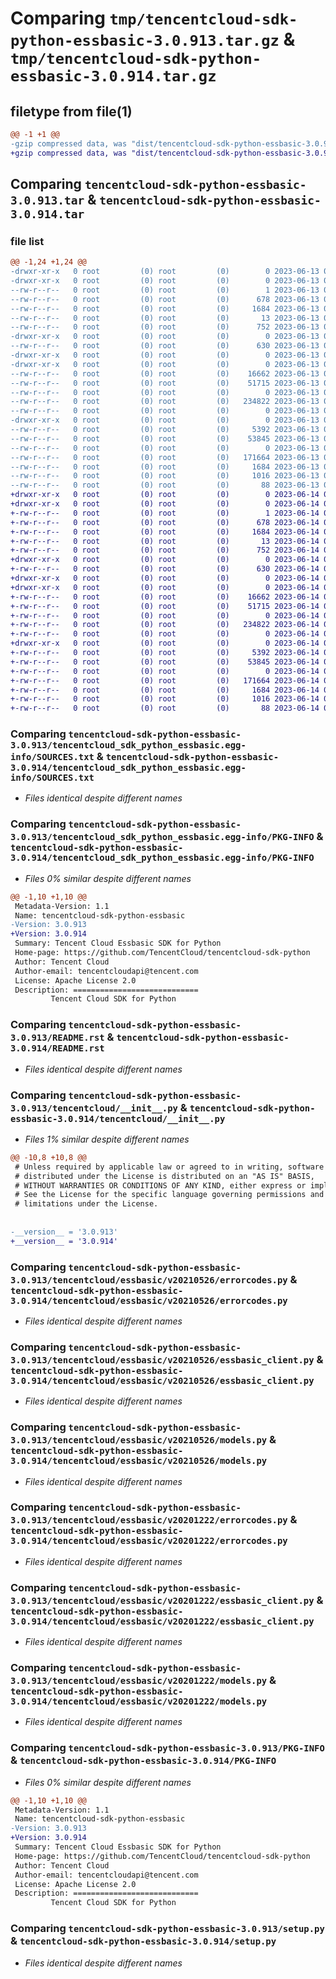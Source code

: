 # Comparing `tmp/tencentcloud-sdk-python-essbasic-3.0.913.tar.gz` & `tmp/tencentcloud-sdk-python-essbasic-3.0.914.tar.gz`

## filetype from file(1)

```diff
@@ -1 +1 @@
-gzip compressed data, was "dist/tencentcloud-sdk-python-essbasic-3.0.913.tar", last modified: Tue Jun 13 02:11:21 2023, max compression
+gzip compressed data, was "dist/tencentcloud-sdk-python-essbasic-3.0.914.tar", last modified: Wed Jun 14 00:26:21 2023, max compression
```

## Comparing `tencentcloud-sdk-python-essbasic-3.0.913.tar` & `tencentcloud-sdk-python-essbasic-3.0.914.tar`

### file list

```diff
@@ -1,24 +1,24 @@
-drwxr-xr-x   0 root         (0) root         (0)        0 2023-06-13 02:11:21.000000 tencentcloud-sdk-python-essbasic-3.0.913/
-drwxr-xr-x   0 root         (0) root         (0)        0 2023-06-13 02:11:21.000000 tencentcloud-sdk-python-essbasic-3.0.913/tencentcloud_sdk_python_essbasic.egg-info/
--rw-r--r--   0 root         (0) root         (0)        1 2023-06-13 02:11:21.000000 tencentcloud-sdk-python-essbasic-3.0.913/tencentcloud_sdk_python_essbasic.egg-info/dependency_links.txt
--rw-r--r--   0 root         (0) root         (0)      678 2023-06-13 02:11:21.000000 tencentcloud-sdk-python-essbasic-3.0.913/tencentcloud_sdk_python_essbasic.egg-info/SOURCES.txt
--rw-r--r--   0 root         (0) root         (0)     1684 2023-06-13 02:11:21.000000 tencentcloud-sdk-python-essbasic-3.0.913/tencentcloud_sdk_python_essbasic.egg-info/PKG-INFO
--rw-r--r--   0 root         (0) root         (0)       13 2023-06-13 02:11:21.000000 tencentcloud-sdk-python-essbasic-3.0.913/tencentcloud_sdk_python_essbasic.egg-info/top_level.txt
--rw-r--r--   0 root         (0) root         (0)      752 2023-06-13 02:11:21.000000 tencentcloud-sdk-python-essbasic-3.0.913/README.rst
-drwxr-xr-x   0 root         (0) root         (0)        0 2023-06-13 02:11:21.000000 tencentcloud-sdk-python-essbasic-3.0.913/tencentcloud/
--rw-r--r--   0 root         (0) root         (0)      630 2023-06-13 02:11:21.000000 tencentcloud-sdk-python-essbasic-3.0.913/tencentcloud/__init__.py
-drwxr-xr-x   0 root         (0) root         (0)        0 2023-06-13 02:11:21.000000 tencentcloud-sdk-python-essbasic-3.0.913/tencentcloud/essbasic/
-drwxr-xr-x   0 root         (0) root         (0)        0 2023-06-13 02:11:21.000000 tencentcloud-sdk-python-essbasic-3.0.913/tencentcloud/essbasic/v20210526/
--rw-r--r--   0 root         (0) root         (0)    16662 2023-06-13 02:11:21.000000 tencentcloud-sdk-python-essbasic-3.0.913/tencentcloud/essbasic/v20210526/errorcodes.py
--rw-r--r--   0 root         (0) root         (0)    51715 2023-06-13 02:11:21.000000 tencentcloud-sdk-python-essbasic-3.0.913/tencentcloud/essbasic/v20210526/essbasic_client.py
--rw-r--r--   0 root         (0) root         (0)        0 2023-06-13 02:11:21.000000 tencentcloud-sdk-python-essbasic-3.0.913/tencentcloud/essbasic/v20210526/__init__.py
--rw-r--r--   0 root         (0) root         (0)   234822 2023-06-13 02:11:21.000000 tencentcloud-sdk-python-essbasic-3.0.913/tencentcloud/essbasic/v20210526/models.py
--rw-r--r--   0 root         (0) root         (0)        0 2023-06-13 02:11:21.000000 tencentcloud-sdk-python-essbasic-3.0.913/tencentcloud/essbasic/__init__.py
-drwxr-xr-x   0 root         (0) root         (0)        0 2023-06-13 02:11:21.000000 tencentcloud-sdk-python-essbasic-3.0.913/tencentcloud/essbasic/v20201222/
--rw-r--r--   0 root         (0) root         (0)     5392 2023-06-13 02:11:21.000000 tencentcloud-sdk-python-essbasic-3.0.913/tencentcloud/essbasic/v20201222/errorcodes.py
--rw-r--r--   0 root         (0) root         (0)    53845 2023-06-13 02:11:21.000000 tencentcloud-sdk-python-essbasic-3.0.913/tencentcloud/essbasic/v20201222/essbasic_client.py
--rw-r--r--   0 root         (0) root         (0)        0 2023-06-13 02:11:21.000000 tencentcloud-sdk-python-essbasic-3.0.913/tencentcloud/essbasic/v20201222/__init__.py
--rw-r--r--   0 root         (0) root         (0)   171664 2023-06-13 02:11:21.000000 tencentcloud-sdk-python-essbasic-3.0.913/tencentcloud/essbasic/v20201222/models.py
--rw-r--r--   0 root         (0) root         (0)     1684 2023-06-13 02:11:21.000000 tencentcloud-sdk-python-essbasic-3.0.913/PKG-INFO
--rw-r--r--   0 root         (0) root         (0)     1016 2023-06-13 02:11:21.000000 tencentcloud-sdk-python-essbasic-3.0.913/setup.py
--rw-r--r--   0 root         (0) root         (0)       88 2023-06-13 02:11:21.000000 tencentcloud-sdk-python-essbasic-3.0.913/setup.cfg
+drwxr-xr-x   0 root         (0) root         (0)        0 2023-06-14 00:26:21.000000 tencentcloud-sdk-python-essbasic-3.0.914/
+drwxr-xr-x   0 root         (0) root         (0)        0 2023-06-14 00:26:21.000000 tencentcloud-sdk-python-essbasic-3.0.914/tencentcloud_sdk_python_essbasic.egg-info/
+-rw-r--r--   0 root         (0) root         (0)        1 2023-06-14 00:26:21.000000 tencentcloud-sdk-python-essbasic-3.0.914/tencentcloud_sdk_python_essbasic.egg-info/dependency_links.txt
+-rw-r--r--   0 root         (0) root         (0)      678 2023-06-14 00:26:21.000000 tencentcloud-sdk-python-essbasic-3.0.914/tencentcloud_sdk_python_essbasic.egg-info/SOURCES.txt
+-rw-r--r--   0 root         (0) root         (0)     1684 2023-06-14 00:26:21.000000 tencentcloud-sdk-python-essbasic-3.0.914/tencentcloud_sdk_python_essbasic.egg-info/PKG-INFO
+-rw-r--r--   0 root         (0) root         (0)       13 2023-06-14 00:26:21.000000 tencentcloud-sdk-python-essbasic-3.0.914/tencentcloud_sdk_python_essbasic.egg-info/top_level.txt
+-rw-r--r--   0 root         (0) root         (0)      752 2023-06-14 00:26:21.000000 tencentcloud-sdk-python-essbasic-3.0.914/README.rst
+drwxr-xr-x   0 root         (0) root         (0)        0 2023-06-14 00:26:21.000000 tencentcloud-sdk-python-essbasic-3.0.914/tencentcloud/
+-rw-r--r--   0 root         (0) root         (0)      630 2023-06-14 00:26:21.000000 tencentcloud-sdk-python-essbasic-3.0.914/tencentcloud/__init__.py
+drwxr-xr-x   0 root         (0) root         (0)        0 2023-06-14 00:26:21.000000 tencentcloud-sdk-python-essbasic-3.0.914/tencentcloud/essbasic/
+drwxr-xr-x   0 root         (0) root         (0)        0 2023-06-14 00:26:21.000000 tencentcloud-sdk-python-essbasic-3.0.914/tencentcloud/essbasic/v20210526/
+-rw-r--r--   0 root         (0) root         (0)    16662 2023-06-14 00:26:21.000000 tencentcloud-sdk-python-essbasic-3.0.914/tencentcloud/essbasic/v20210526/errorcodes.py
+-rw-r--r--   0 root         (0) root         (0)    51715 2023-06-14 00:26:21.000000 tencentcloud-sdk-python-essbasic-3.0.914/tencentcloud/essbasic/v20210526/essbasic_client.py
+-rw-r--r--   0 root         (0) root         (0)        0 2023-06-14 00:26:21.000000 tencentcloud-sdk-python-essbasic-3.0.914/tencentcloud/essbasic/v20210526/__init__.py
+-rw-r--r--   0 root         (0) root         (0)   234822 2023-06-14 00:26:21.000000 tencentcloud-sdk-python-essbasic-3.0.914/tencentcloud/essbasic/v20210526/models.py
+-rw-r--r--   0 root         (0) root         (0)        0 2023-06-14 00:26:21.000000 tencentcloud-sdk-python-essbasic-3.0.914/tencentcloud/essbasic/__init__.py
+drwxr-xr-x   0 root         (0) root         (0)        0 2023-06-14 00:26:21.000000 tencentcloud-sdk-python-essbasic-3.0.914/tencentcloud/essbasic/v20201222/
+-rw-r--r--   0 root         (0) root         (0)     5392 2023-06-14 00:26:21.000000 tencentcloud-sdk-python-essbasic-3.0.914/tencentcloud/essbasic/v20201222/errorcodes.py
+-rw-r--r--   0 root         (0) root         (0)    53845 2023-06-14 00:26:21.000000 tencentcloud-sdk-python-essbasic-3.0.914/tencentcloud/essbasic/v20201222/essbasic_client.py
+-rw-r--r--   0 root         (0) root         (0)        0 2023-06-14 00:26:21.000000 tencentcloud-sdk-python-essbasic-3.0.914/tencentcloud/essbasic/v20201222/__init__.py
+-rw-r--r--   0 root         (0) root         (0)   171664 2023-06-14 00:26:21.000000 tencentcloud-sdk-python-essbasic-3.0.914/tencentcloud/essbasic/v20201222/models.py
+-rw-r--r--   0 root         (0) root         (0)     1684 2023-06-14 00:26:21.000000 tencentcloud-sdk-python-essbasic-3.0.914/PKG-INFO
+-rw-r--r--   0 root         (0) root         (0)     1016 2023-06-14 00:26:21.000000 tencentcloud-sdk-python-essbasic-3.0.914/setup.py
+-rw-r--r--   0 root         (0) root         (0)       88 2023-06-14 00:26:21.000000 tencentcloud-sdk-python-essbasic-3.0.914/setup.cfg
```

### Comparing `tencentcloud-sdk-python-essbasic-3.0.913/tencentcloud_sdk_python_essbasic.egg-info/SOURCES.txt` & `tencentcloud-sdk-python-essbasic-3.0.914/tencentcloud_sdk_python_essbasic.egg-info/SOURCES.txt`

 * *Files identical despite different names*

### Comparing `tencentcloud-sdk-python-essbasic-3.0.913/tencentcloud_sdk_python_essbasic.egg-info/PKG-INFO` & `tencentcloud-sdk-python-essbasic-3.0.914/tencentcloud_sdk_python_essbasic.egg-info/PKG-INFO`

 * *Files 0% similar despite different names*

```diff
@@ -1,10 +1,10 @@
 Metadata-Version: 1.1
 Name: tencentcloud-sdk-python-essbasic
-Version: 3.0.913
+Version: 3.0.914
 Summary: Tencent Cloud Essbasic SDK for Python
 Home-page: https://github.com/TencentCloud/tencentcloud-sdk-python
 Author: Tencent Cloud
 Author-email: tencentcloudapi@tencent.com
 License: Apache License 2.0
 Description: ============================
         Tencent Cloud SDK for Python
```

### Comparing `tencentcloud-sdk-python-essbasic-3.0.913/README.rst` & `tencentcloud-sdk-python-essbasic-3.0.914/README.rst`

 * *Files identical despite different names*

### Comparing `tencentcloud-sdk-python-essbasic-3.0.913/tencentcloud/__init__.py` & `tencentcloud-sdk-python-essbasic-3.0.914/tencentcloud/__init__.py`

 * *Files 1% similar despite different names*

```diff
@@ -10,8 +10,8 @@
 # Unless required by applicable law or agreed to in writing, software
 # distributed under the License is distributed on an "AS IS" BASIS,
 # WITHOUT WARRANTIES OR CONDITIONS OF ANY KIND, either express or implied.
 # See the License for the specific language governing permissions and
 # limitations under the License.
 
 
-__version__ = '3.0.913'
+__version__ = '3.0.914'
```

### Comparing `tencentcloud-sdk-python-essbasic-3.0.913/tencentcloud/essbasic/v20210526/errorcodes.py` & `tencentcloud-sdk-python-essbasic-3.0.914/tencentcloud/essbasic/v20210526/errorcodes.py`

 * *Files identical despite different names*

### Comparing `tencentcloud-sdk-python-essbasic-3.0.913/tencentcloud/essbasic/v20210526/essbasic_client.py` & `tencentcloud-sdk-python-essbasic-3.0.914/tencentcloud/essbasic/v20210526/essbasic_client.py`

 * *Files identical despite different names*

### Comparing `tencentcloud-sdk-python-essbasic-3.0.913/tencentcloud/essbasic/v20210526/models.py` & `tencentcloud-sdk-python-essbasic-3.0.914/tencentcloud/essbasic/v20210526/models.py`

 * *Files identical despite different names*

### Comparing `tencentcloud-sdk-python-essbasic-3.0.913/tencentcloud/essbasic/v20201222/errorcodes.py` & `tencentcloud-sdk-python-essbasic-3.0.914/tencentcloud/essbasic/v20201222/errorcodes.py`

 * *Files identical despite different names*

### Comparing `tencentcloud-sdk-python-essbasic-3.0.913/tencentcloud/essbasic/v20201222/essbasic_client.py` & `tencentcloud-sdk-python-essbasic-3.0.914/tencentcloud/essbasic/v20201222/essbasic_client.py`

 * *Files identical despite different names*

### Comparing `tencentcloud-sdk-python-essbasic-3.0.913/tencentcloud/essbasic/v20201222/models.py` & `tencentcloud-sdk-python-essbasic-3.0.914/tencentcloud/essbasic/v20201222/models.py`

 * *Files identical despite different names*

### Comparing `tencentcloud-sdk-python-essbasic-3.0.913/PKG-INFO` & `tencentcloud-sdk-python-essbasic-3.0.914/PKG-INFO`

 * *Files 0% similar despite different names*

```diff
@@ -1,10 +1,10 @@
 Metadata-Version: 1.1
 Name: tencentcloud-sdk-python-essbasic
-Version: 3.0.913
+Version: 3.0.914
 Summary: Tencent Cloud Essbasic SDK for Python
 Home-page: https://github.com/TencentCloud/tencentcloud-sdk-python
 Author: Tencent Cloud
 Author-email: tencentcloudapi@tencent.com
 License: Apache License 2.0
 Description: ============================
         Tencent Cloud SDK for Python
```

### Comparing `tencentcloud-sdk-python-essbasic-3.0.913/setup.py` & `tencentcloud-sdk-python-essbasic-3.0.914/setup.py`

 * *Files identical despite different names*

